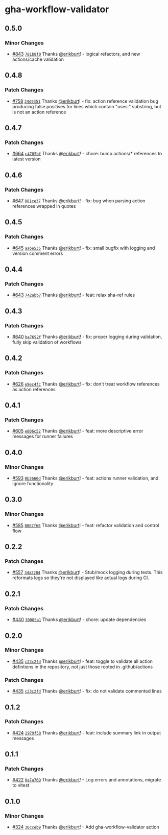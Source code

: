 # gha-workflow-validator

## 0.5.0

### Minor Changes

- [#843](https://github.com/smartcontractkit/.github/pull/843)
  [`781b8f0`](https://github.com/smartcontractkit/.github/commit/781b8f07726ed9554fe55242510ac756f65e6824)
  Thanks [@erikburt](https://github.com/erikburt)! - logical refactors, and new
  actions/cache validation

## 0.4.8

### Patch Changes

- [#758](https://github.com/smartcontractkit/.github/pull/758)
  [`24d9351`](https://github.com/smartcontractkit/.github/commit/24d9351ac0c5cc7ad12de5bcd4a6e4eeaf083a96)
  Thanks [@erikburt](https://github.com/erikburt)! - fix: action reference
  validation bug producing false positives for lines which contain "uses:"
  substring, but is not an action reference

## 0.4.7

### Patch Changes

- [#664](https://github.com/smartcontractkit/.github/pull/664)
  [`c4705bf`](https://github.com/smartcontractkit/.github/commit/c4705bfdbf6c8e57c080d82a3c4f013aa96a2dfb)
  Thanks [@erikburt](https://github.com/erikburt)! - chore: bump actions/\*
  references to latest version

## 0.4.6

### Patch Changes

- [#647](https://github.com/smartcontractkit/.github/pull/647)
  [`881ce37`](https://github.com/smartcontractkit/.github/commit/881ce375ab24c705507846c8080393174fe8226b)
  Thanks [@erikburt](https://github.com/erikburt)! - fix: bug when parsing
  action references wrapped in quotes

## 0.4.5

### Patch Changes

- [#645](https://github.com/smartcontractkit/.github/pull/645)
  [`aabe535`](https://github.com/smartcontractkit/.github/commit/aabe535c92759769c98573d7653f6ea094b35c64)
  Thanks [@erikburt](https://github.com/erikburt)! - fix: small bugfix with
  logging and version comment errors

## 0.4.4

### Patch Changes

- [#643](https://github.com/smartcontractkit/.github/pull/643)
  [`742abb7`](https://github.com/smartcontractkit/.github/commit/742abb725b961adb8504e92a3472a1d5ebae3a4f)
  Thanks [@erikburt](https://github.com/erikburt)! - feat: relax sha-ref rules

## 0.4.3

### Patch Changes

- [#640](https://github.com/smartcontractkit/.github/pull/640)
  [`ba7692f`](https://github.com/smartcontractkit/.github/commit/ba7692f48b306aaefc4708a6088f5cd8c0ba5bd9)
  Thanks [@erikburt](https://github.com/erikburt)! - fix: proper logging during
  validation, fully skip validation of workflows

## 0.4.2

### Patch Changes

- [#626](https://github.com/smartcontractkit/.github/pull/626)
  [`e9ec4fc`](https://github.com/smartcontractkit/.github/commit/e9ec4fc9bffaa44a907708e791c2904f43049da4)
  Thanks [@erikburt](https://github.com/erikburt)! - fix: don't treat workflow
  references as action references

## 0.4.1

### Patch Changes

- [#605](https://github.com/smartcontractkit/.github/pull/605)
  [`e806c52`](https://github.com/smartcontractkit/.github/commit/e806c52fd88b39e9fbd4781945c88555c1fad06f)
  Thanks [@erikburt](https://github.com/erikburt)! - feat: more descriptive
  error messages for runner failures

## 0.4.0

### Minor Changes

- [#593](https://github.com/smartcontractkit/.github/pull/593)
  [`0b3660d`](https://github.com/smartcontractkit/.github/commit/0b3660db5463c171727741f6222cbe0b7038662a)
  Thanks [@erikburt](https://github.com/erikburt)! - feat: actions runner
  validation, and ignore functionality

## 0.3.0

### Minor Changes

- [#585](https://github.com/smartcontractkit/.github/pull/585)
  [`8867f68`](https://github.com/smartcontractkit/.github/commit/8867f681a3b908ab81d5f023c8d7021503670d4c)
  Thanks [@erikburt](https://github.com/erikburt)! - feat: refactor validation
  and control flow

## 0.2.2

### Patch Changes

- [#557](https://github.com/smartcontractkit/.github/pull/557)
  [`3da2284`](https://github.com/smartcontractkit/.github/commit/3da22843af54e81d2ccbd79903bbd28bd3098f3b)
  Thanks [@erikburt](https://github.com/erikburt)! - Stub/mock logging during
  tests. This reformats logs so they're not displayed like actual logs during
  CI.

## 0.2.1

### Patch Changes

- [#440](https://github.com/smartcontractkit/.github/pull/440)
  [`30085a1`](https://github.com/smartcontractkit/.github/commit/30085a1fa888c180e72d208b0436426f128fa394)
  Thanks [@erikburt](https://github.com/erikburt)! - chore: update dependencies

## 0.2.0

### Minor Changes

- [#435](https://github.com/smartcontractkit/.github/pull/435)
  [`c23c2fd`](https://github.com/smartcontractkit/.github/commit/c23c2fdae45b62f6918ccee1d03171e7068dde8b)
  Thanks [@erikburt](https://github.com/erikburt)! - feat: toggle to validate
  all action defintions in the repository, not just those rooted in
  .github/actions

### Patch Changes

- [#435](https://github.com/smartcontractkit/.github/pull/435)
  [`c23c2fd`](https://github.com/smartcontractkit/.github/commit/c23c2fdae45b62f6918ccee1d03171e7068dde8b)
  Thanks [@erikburt](https://github.com/erikburt)! - fix: do not validate
  commented lines

## 0.1.2

### Patch Changes

- [#424](https://github.com/smartcontractkit/.github/pull/424)
  [`2979f58`](https://github.com/smartcontractkit/.github/commit/2979f58bad57a678d8cd9da331fa5ac2f2b5bd49)
  Thanks [@erikburt](https://github.com/erikburt)! - feat: include summary link
  in output messages

## 0.1.1

### Patch Changes

- [#422](https://github.com/smartcontractkit/.github/pull/422)
  [`0a7a769`](https://github.com/smartcontractkit/.github/commit/0a7a769a8337f5a789c63fabb61d45dfc8fec4b7)
  Thanks [@erikburt](https://github.com/erikburt)! - Log errors and annotations,
  migrate to vitest

## 0.1.0

### Minor Changes

- [#324](https://github.com/smartcontractkit/.github/pull/324)
  [`30cceb9`](https://github.com/smartcontractkit/.github/commit/30cceb962551379e78490979e847e367bf5aae60)
  Thanks [@erikburt](https://github.com/erikburt)! - Add gha-workflow-validator
  action
